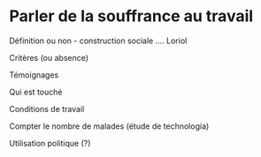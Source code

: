 # Parler de la souffrance au travail


Définition ou non - construction sociale …. Loriol

Critères (ou absence)

Témoignages

Qui est touché

Conditions de travail

Compter le nombre de malades (étude de technologia)

Utilisation politique (?) 


